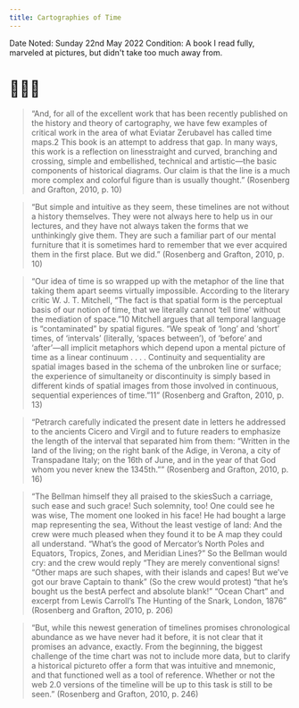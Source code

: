 ```yaml
---
title: Cartographies of Time
---
```


Date Noted: Sunday 22nd May 2022
Condition: A book I read fully, marveled at pictures, but didn't take too much away from.

# 🌱📖💧


>“And, for all of the excellent work that has been recently published on the history and theory of cartography, we have few examples of critical work in the area of what Eviatar Zerubavel has called time maps.2 This book is an attempt to address that gap. In many ways, this work is a reflection on linesstraight and curved, branching and crossing, simple and embellished, technical and artistic—the basic components of historical diagrams. Our claim is that the line is a much more complex and colorful figure than is usually thought.” (Rosenberg and Grafton, 2010, p. 10)

>“But simple and intuitive as they seem, these timelines are not without a history themselves. They were not always here to help us in our lectures, and they have not always taken the forms that we unthinkingly give them. They are such a familiar part of our mental furniture that it is sometimes hard to remember that we ever acquired them in the first place. But we did.” (Rosenberg and Grafton, 2010, p. 10)

>“Our idea of time is so wrapped up with the metaphor of the line that taking them apart seems virtually impossible. According to the literary critic W. J. T. Mitchell, “The fact is that spatial form is the perceptual basis of our notion of time, that we literally cannot ‘tell time’ without the mediation of space.”10 Mitchell argues that all temporal language is “contaminated” by spatial figures. “We speak of ‘long’ and ‘short’ times, of ‘intervals’ (literally, ‘spaces between’), of ‘before’ and ‘after’—all implicit metaphors which depend upon a mental picture of time as a linear continuum . . . . Continuity and sequentiality are spatial images based in the schema of the unbroken line or surface; the experience of simultaneity or discontinuity is simply based in different kinds of spatial images from those involved in continuous, sequential experiences of time.”11” (Rosenberg and Grafton, 2010, p. 13)

>“Petrarch carefully indicated the present date in letters he addressed to the ancients Cicero and Virgil and to future readers to emphasize the length of the interval that separated him from them: “Written in the land of the living; on the right bank of the Adige, in Verona, a city of Transpadane Italy; on the 16th of June, and in the year of that God whom you never knew the 1345th.”” (Rosenberg and Grafton, 2010, p. 16)

>“The Bellman himself they all praised to the skiesSuch a carriage, such ease and such grace! Such solemnity, too! One could see he was wise, The moment one looked in his face! He had bought a large map representing the sea, Without the least vestige of land: And the crew were much pleased when they found it to be A map they could all understand. “What’s the good of Mercator’s North Poles and Equators, Tropics, Zones, and Meridian Lines?” So the Bellman would cry: and the crew would reply “They are merely conventional signs! “Other maps are such shapes, with their islands and capes! But we’ve got our brave Captain to thank” (So the crew would protest) “that he’s bought us the bestA perfect and absolute blank!” “Ocean Chart” and excerpt from Lewis Carroll’s The Hunting of the Snark, London, 1876” (Rosenberg and Grafton, 2010, p. 206)

>“But, while this newest generation of timelines promises chronological abundance as we have never had it before, it is not clear that it promises an advance, exactly. From the beginning, the biggest challenge of the time chart was not to include more data, but to clarify a historical pictureto offer a form that was intuitive and mnemonic, and that functioned well as a tool of reference. Whether or not the web 2.0 versions of the timeline will be up to this task is still to be seen.” (Rosenberg and Grafton, 2010, p. 246)

